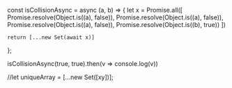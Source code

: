 
const isCollisionAsync = async (a, b) => {
    let x  = Promise.all([
        Promise.resolve(Object.is((a), false)),
        Promise.resolve(Object.is((a), false)),
        Promise.resolve(Object.is((a), false)),
        Promise.resolve(Object.is((b), true))
        ])
    
    return [...new Set(await x)]

};

isCollisionAsync(true, true).then(v => console.log(v))

//let uniqueArray = [...new Set([xy])];

